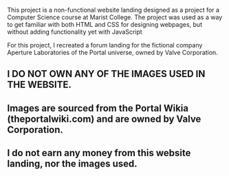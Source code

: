 This project is a non-functional website landing designed as a project for a Computer Science course at Marist College. The project was used as a way to get familiar with both HTML and CSS for designing webpages, but without adding functionality yet with JavaScript

For this project, I recreated a forum landing for the fictional company Aperture Laboratories of the Portal universe, owned by Valve Corporation.

## I DO NOT OWN ANY OF THE IMAGES USED IN THE WEBSITE.
## Images are sourced from the Portal Wikia (theportalwiki.com) and are owned by Valve Corporation.
## I do not earn any money from this website landing, nor the images used.